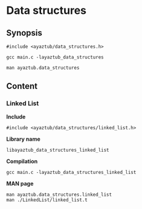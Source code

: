 # Data structures

## Synopsis

```
#include <ayaztub/data_structures.h>
```
```
gcc main.c -layaztub_data_structures
```
```
man ayaztub.data_structures
```

## Content

### Linked List

**Include**
```
#include <ayaztub/data_structures/linked_list.h>
```
**Library name**
```
libayaztub_data_structures_linked_list
```
**Compilation**
```
gcc main.c -layaztub_data_structures_linked_list
```
**MAN page**
```
man ayaztub.data_structures.linked_list
man ./LinkedList/linked_list.t
```

